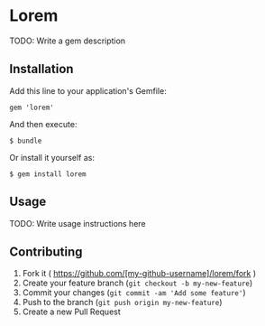 # Lorem

TODO: Write a gem description

## Installation

Add this line to your application's Gemfile:

    gem 'lorem'

And then execute:

    $ bundle

Or install it yourself as:

    $ gem install lorem

## Usage

TODO: Write usage instructions here

## Contributing

1. Fork it ( https://github.com/[my-github-username]/lorem/fork )
2. Create your feature branch (`git checkout -b my-new-feature`)
3. Commit your changes (`git commit -am 'Add some feature'`)
4. Push to the branch (`git push origin my-new-feature`)
5. Create a new Pull Request
